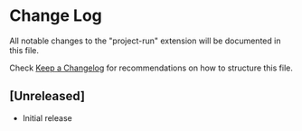 # Change Log

All notable changes to the "project-run" extension will be documented in this file.

Check [Keep a Changelog](http://keepachangelog.com/) for recommendations on how to structure this file.

## [Unreleased]

- Initial release
